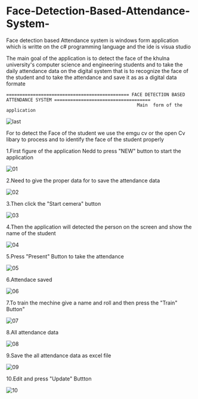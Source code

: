 # Face-Detection-Based-Attendance-System-


Face detection based Attendance system is windows form application which is writte on the c# programming language and the ide is visua studio

The main goal of the application is to detect the face of the khulna university's computer science and engineering  students and to take the daily attendance data on the digital system that is  to recognize the face of the student and to take the attendance and save it as as a digital data formate 




    ============================================== FACE DETECTION BASED ATTENDANCE SYSTEM ====================================  
                                                     Main  form of the application

![last](https://cloud.githubusercontent.com/assets/11449967/25117188/a75f974a-2432-11e7-9328-6c23227b6b12.PNG)




For to detect the Face of the student we use the emgu cv or the open Cv libary to process and to identify the face of the student properly




1.First figure of the application Nedd to press "NEW"  button to start the application

![01](https://cloud.githubusercontent.com/assets/11449967/25116984/c8317d4a-2431-11e7-87fa-bf3d65ad317c.PNG)




2.Need to give the proper data for to save the attendance data

![02](https://cloud.githubusercontent.com/assets/11449967/25116987/c839e764-2431-11e7-997f-d70d71b2f50d.PNG)





3.Then click the "Start cemera" button

![03](https://cloud.githubusercontent.com/assets/11449967/25116985/c83485da-2431-11e7-90e7-b235f380d777.PNG)





4.Then the application will detected the person on the screen and show the name of the student

![04](https://cloud.githubusercontent.com/assets/11449967/25116986/c837cbd2-2431-11e7-88d3-84fb448c6d63.PNG)




5.Press "Present" Button to take the attendance 

![05](https://cloud.githubusercontent.com/assets/11449967/25116988/c8639c26-2431-11e7-9ea6-6d16cbe4fa60.PNG)




6.Attendace saved 

![06](https://cloud.githubusercontent.com/assets/11449967/25116989/c86699bc-2431-11e7-81a1-6fe4a20c694d.PNG)




7.To train the mechine give a name and roll and then press the "Train" Button"

![07](https://cloud.githubusercontent.com/assets/11449967/25116990/c86ad3f6-2431-11e7-9f51-8b11c864b821.PNG)




8.All attendance data

![08](https://cloud.githubusercontent.com/assets/11449967/25116991/c86bf7c2-2431-11e7-867a-1e783e90971a.PNG)



9.Save the all attendance data as excel file

![09](https://cloud.githubusercontent.com/assets/11449967/25116982/c82e7488-2431-11e7-920a-898b60afb6df.PNG)




10.Edit and press "Update" Buttton

![10](https://cloud.githubusercontent.com/assets/11449967/25116983/c830c86e-2431-11e7-9589-9cec0ec92e7c.PNG)







